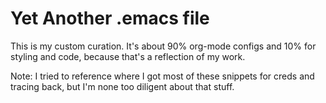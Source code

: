 # Yet Another .emacs file

This is my custom curation. It's about 90% org-mode configs and 10% for styling and code, because that's a reflection of my work. 

Note: I tried to reference where I got most of these snippets for creds and tracing back, but I'm none too diligent about that stuff. 
